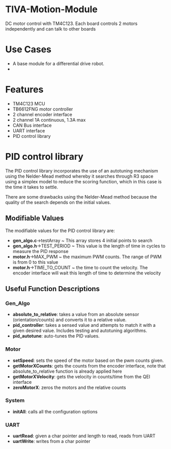 # TIVA-Motion-Module
DC motor control with TM4C123. Each board controls 2 motors independently and can talk to other boards

# Use Cases
* A base module for a differential drive robot.
* 

# Features
* TM4C123 MCU
* TB6612FNG motor controller
* 2 channel encoder interface
* 2 channel 1A continuous, 1.3A max
* CAN Bus interface
* UART interface
* PID control library

# PID control library
The PID control library incorporates the use of an autotuning mechanism using the Nelder-Mead method whereby it searches through R3 space using a simplex model to reduce the scoring function, which in this case is the time it takes to settle.

There are some drawbacks using the Nelder-Mead method because the quality of the search depends on the initial values.

## Modifiable Values
The modifiable values for the PID control library are:
* **gen_algo.c**->testArray ~ This array stores 4 initial points to search
* **gen_algo.h**->TEST_PERIOD ~ This value is the length of time in cycles to measure the PID response
* **motor.h**->MAX_PWM ~ the maximum PWM counts. The range of PWM is from 0 to this value
* **motor.h**->TIME_TO_COUNT ~ the time to count the velocity. The encoder interface will wait this length of time to determine the velocity

## Useful Function Descriptions
### Gen_Algo
* **absolute_to_relative**: takes a value from an absolute sensor (orientation/counts) and converts it to a relative value. 
* **pid_controller**: takes a sensed value and attempts to match it with a given desired value. Includes testing and autotuning algorithms.
* **pid_autotune**: auto-tunes the PID values.

### Motor
* **setSpeed**: sets the speed of the motor based on the pwm counts given.
* **getMotorXCounts**: gets the counts from the encoder interface, note that absolute_to_relative function is already applied here
* **getMotorXVelocity**: gets the velocity in counts/time from the QEI interface
* **zeroMotorX**: zeros the motors and the relative counts

### System
* **initAll**: calls all the configuration options 


### UART
* **uartRead**: given a char pointer and length to read, reads from UART
* **uartWrite**: writes from a char pointer




